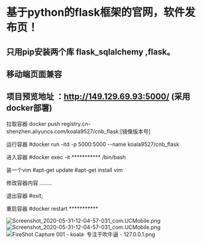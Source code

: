 # 基于python的flask框架的官网，软件发布页！

## 只用pip安装两个库 flask_sqlalchemy ,flask。

## 移动端页面兼容


## 项目预览地址 ：http://149.129.69.93:5000/ (采用docker部署)

拉取容器    docker push registry.cn-shenzhen.aliyuncs.com/koala9527/cnb_flask:[镜像版本号]

运行容器    #docker run -itd -p 5000:5000 --name koala9527/cnb_flask

进入容器    #docker exec -it *********** /bin/bash 

装一个vim      #apt-get update
               #apt-get install vim

修改容器内容    ........

退出容器        #exit;

重启容器        #docker restart ***********
  

![Screenshot_2020-05-31-12-04-57-031_com.UCMobile.png](http://ww1.sinaimg.cn/large/b43c09abgy1gfbi42gzlcj20u03qstva.jpg)
![Screenshot_2020-05-31-12-04-57-031_com.UCMobile.png](http://ww1.sinaimg.cn/large/b43c09abgy1gfbi42gzlcj20u03qstva.jpg)
![FireShot Capture 001 - koala· 专注于吹牛逼 - 127.0.0.1.png](http://ww1.sinaimg.cn/large/b43c09abgy1geisntj71ej21hc10aafu.jpg)
